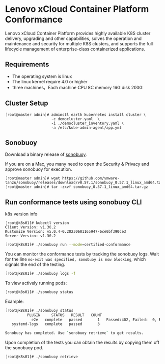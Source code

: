 # Lenovo xCloud Container Platform Conformance 
Lenovo xCloud Container Platform provides highly available K8S cluster delivery, upgrading and other capabilities, solves the operation and maintenance and security for multiple K8S clusters, and supports the full lifecycle management of enterprise-class containerized applications.

## Requirements

- The operating system is linux
- The linux kernel require 4.0 or higher
- three machines，Each machine CPU 8C memory 16G disk 200G

## Cluster Setup
```shell
[root@master admin]# adminctl earth kubernetes install cluster \
                     -c democluster.yaml  \
                     -i ./democluster_inventory.yaml \
                     -a /etc/kube-admin-agent/app.yml
```


## Sonobuoy

Download a binary release of [sonobuoy](https://github.com/vmware-tanzu/sonobuoy/releases/).

If you are on a Mac, you many need to open the Security & Privacy and approve sonobuoy for
execution.

```shell
[root@master admin]# wget https://github.com/vmware-tanzu/sonobuoy/releases/download/v0.57.1/sonobuoy_0.57.1_linux_amd64.tar.gz
[root@master admin]# tar -zxvf sonobuoy_0.57.1_linux_amd64.tar.gz
```

## Run conformance tests using sonobuoy CLI

k8s version info

```
[root@k8s01]# kubectl version
Client Version: v1.30.2
Kustomize Version: v5.0.4-0.20230601165947-6ce0bf390ce3
Server Version: v1.30.2
```

```bash
[root@k8s01]# ./sonobuoy run --mode=certified-conformance 
````

You can monitor the conformance tests by tracking the sonobuoy logs. Wait for the line `no-exit was specified, sonobuoy is now blocking`, which signals the end of the testing.

```bash
[root@k8s01]# ./sonobuoy logs -f
```

To view actively running pods:
```bash
[root@k8s01]# ./sonobuoy status
```
Example:
```bash
[root@k8s01]# ./sonobuoy status 
          PLUGIN     STATUS   RESULT   COUNT                                PROGRESS
            e2e   complete   passed       1   Passed:402, Failed:  0, Remaining:  0
   systemd-logs   complete   passed       3                                        

Sonobuoy has completed. Use `sonobuoy retrieve` to get results.
```

Upon completion of the tests you can obtain the results by copying them off the sonobuoy pod.

```bash
[root@k8s01]# ./sonobuoy retrieve
```
